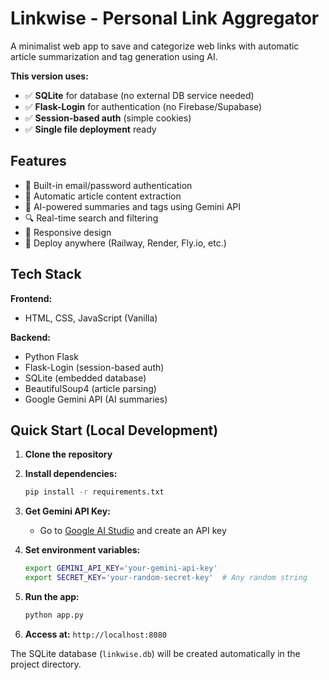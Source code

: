 # Linkwise - Personal Link Aggregator

A minimalist web app to save and categorize web links with automatic article summarization and tag generation using AI.

**This version uses:**
- ✅ **SQLite** for database (no external DB service needed)
- ✅ **Flask-Login** for authentication (no Firebase/Supabase)
- ✅ **Session-based auth** (simple cookies)
- ✅ **Single file deployment** ready

## Features

- 🔐 Built-in email/password authentication
- 📝 Automatic article content extraction
- 🤖 AI-powered summaries and tags using Gemini API
- 🔍 Real-time search and filtering
- 📱 Responsive design
- 🚀 Deploy anywhere (Railway, Render, Fly.io, etc.)

## Tech Stack

**Frontend:**
- HTML, CSS, JavaScript (Vanilla)

**Backend:**
- Python Flask
- Flask-Login (session-based auth)
- SQLite (embedded database)
- BeautifulSoup4 (article parsing)
- Google Gemini API (AI summaries)

## Quick Start (Local Development)

1. **Clone the repository**

2. **Install dependencies:**
   ```bash
   pip install -r requirements.txt
   ```

3. **Get Gemini API Key:**
   - Go to [Google AI Studio](https://aistudio.google.com/api-keys) and create an API key

4. **Set environment variables:**
   ```bash
   export GEMINI_API_KEY='your-gemini-api-key'
   export SECRET_KEY='your-random-secret-key'  # Any random string
   ```

5. **Run the app:**
   ```bash
   python app.py
   ```

6. **Access at:** `http://localhost:8080`

The SQLite database (`linkwise.db`) will be created automatically in the project directory.
